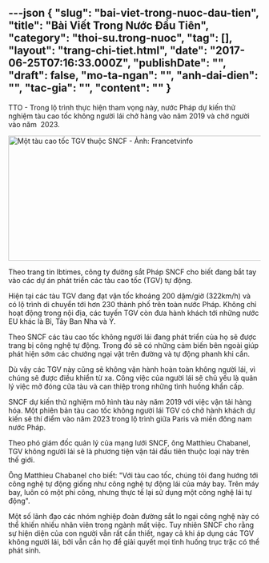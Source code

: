 ---json
{
    "slug": "bai-viet-trong-nuoc-dau-tien",
    "title": "Bài Viết Trong Nước Đầu Tiên",
    "category": "thoi-su.trong-nuoc",
    "tag": [],
    "layout": "trang-chi-tiet.html",
    "date": "2017-06-25T07:16:33.000Z",
    "publishDate": "",
    "draft": false,
    "mo-ta-ngan": "",
    "anh-dai-dien": "",
    "tac-gia": "",
    "__content__": ""
}
---
<p>TTO - Trong lộ tr&igrave;nh thực hiện tham vọng n&agrave;y, nước Ph&aacute;p dự kiến thử nghiệm t&agrave;u cao tốc kh&ocirc;ng người l&aacute;i chở h&agrave;ng v&agrave;o năm 2019 v&agrave; chở người v&agrave;o năm &nbsp;2023.</p>

<p><img alt="Một tàu cao tốc TGV thuộc SNCF - Ảnh: Francetvinfo" src="http://static.new.tuoitre.vn/tto/i/s626/2017/06/19/12684483-1497842081.jpg" style="height:250px; width:665px" /></p>

<p>Theo trang tin Ibtimes, c&ocirc;ng ty đường sắt Ph&aacute;p SNCF cho biết đang bắt tay v&agrave;o c&aacute;c dự &aacute;n ph&aacute;t triển c&aacute;c t&agrave;u cao tốc (TGV) tự động.</p>

<p>Hiện tại c&aacute;c t&agrave;u TGV đang đạt vận tốc khoảng 200 dặm/giờ (322km/h) v&agrave; c&oacute; lộ tr&igrave;nh di chuyển tới hơn 230 th&agrave;nh phố tr&ecirc;n to&agrave;n nước Ph&aacute;p. Kh&ocirc;ng chỉ hoạt động trong nội địa, c&aacute;c tuyến TGV c&ograve;n đưa h&agrave;nh kh&aacute;ch tới những nước EU kh&aacute;c l&agrave; Bỉ, T&acirc;y Ban Nha v&agrave; &Yacute;.</p>

<p>Theo SNCF c&aacute;c t&agrave;u cao tốc kh&ocirc;ng người l&aacute;i đang ph&aacute;t triển của họ sẽ được trang bị c&ocirc;ng nghệ tự động. Trong đ&oacute; sẽ c&oacute; những cảm biến b&ecirc;n ngo&agrave;i gi&uacute;p ph&aacute;t hiện sớm c&aacute;c chướng ngại vật tr&ecirc;n đường v&agrave; tự động phanh khi cần.</p>

<p>D&ugrave; vậy c&aacute;c TGV n&agrave;y cũng sẽ kh&ocirc;ng vận h&agrave;nh ho&agrave;n to&agrave;n kh&ocirc;ng người l&aacute;i, v&igrave; ch&uacute;ng sẽ được điều khiển từ xa. C&ocirc;ng việc của người l&aacute;i sẽ chủ yếu l&agrave; quản l&yacute; việc mở đ&oacute;ng cửa t&agrave;u v&agrave; can thiệp trong những t&igrave;nh huống khẩn cấp.</p>

<p>SNCF dự kiến thử nghiệm m&ocirc; h&igrave;nh t&agrave;u n&agrave;y năm 2019 với việc vận tải h&agrave;ng h&oacute;a. Một phi&ecirc;n bản t&agrave;u cao tốc kh&ocirc;ng người l&aacute;i TGV c&oacute; chở h&agrave;nh kh&aacute;ch dự kiến sẽ th&iacute; điểm v&agrave;o năm 2023 trong lộ tr&igrave;nh giữa Paris v&agrave; miền đ&ocirc;ng nam nước Ph&aacute;p.</p>

<p>Theo ph&oacute; gi&aacute;m đốc quản l&yacute; của mạng lưới SNCF, &ocirc;ng Matthieu Chabanel, TGV kh&ocirc;ng người l&aacute;i sẽ l&agrave; phương tiện vận tải đầu ti&ecirc;n thuộc loại n&agrave;y tr&ecirc;n thế giới.</p>

<p>&Ocirc;ng Matthieu Chabanel cho biết: &quot;Với t&agrave;u cao tốc, ch&uacute;ng t&ocirc;i đang hướng tới c&ocirc;ng nghệ tự động giống như c&ocirc;ng nghệ tự động l&aacute;i của m&aacute;y bay. Tr&ecirc;n m&aacute;y bay, lu&ocirc;n c&oacute; một phi c&ocirc;ng, nhưng thực tế lại sử dụng một c&ocirc;ng nghệ l&aacute;i tự động&quot;.</p>

<p>Một số l&atilde;nh đạo c&aacute;c nh&oacute;m nghiệp đo&agrave;n đường sắt lo ngại c&ocirc;ng nghệ n&agrave;y c&oacute; thể khiến nhiều nh&acirc;n vi&ecirc;n trong ng&agrave;nh mất việc. Tuy nhi&ecirc;n SNCF cho rằng sự hiện diện của con người vẫn rất cần thiết, ngay cả khi &aacute;p dụng c&aacute;c TGV kh&ocirc;ng người l&aacute;i, bởi vẫn cần họ để giải quyết mọi t&igrave;nh huống trục trặc c&oacute; thể ph&aacute;t sinh.</p>

